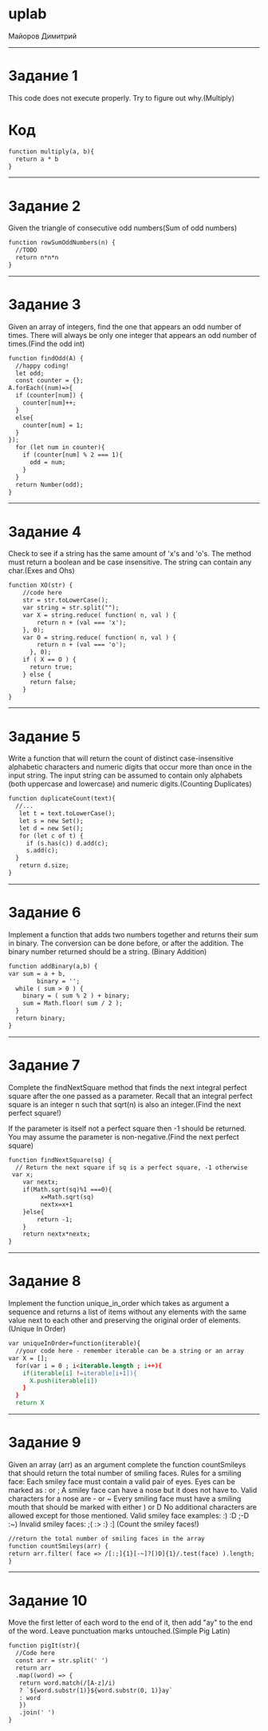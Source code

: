 # uplab
Майоров Димитрий
____
# Задание 1
This code does not execute properly. Try to figure out why.(Multiply)
# Код
```html
function multiply(a, b){
  return a * b
}
```
____
# Задание 2
Given the triangle of consecutive odd numbers(Sum of odd numbers)
```html
function rowSumOddNumbers(n) {
  //TODO 
  return n*n*n
}
```
____
# Задание 3
Given an array of integers, find the one that appears an odd number of times.
There will always be only one integer that appears an odd number of times.(Find the odd int)
```html
function findOdd(A) {
  //happy coding!
  let odd;
  const counter = {};
A.forEach((num)=>{
  if (counter[num]) {
    counter[num]++;
  }
  else{
    counter[num] = 1;
  }
});
  for (let num in counter){
    if (counter[num] % 2 === 1){
      odd = num;
    }
  }
  return Number(odd);
}
```
____
# Задание 4
Check to see if a string has the same amount of 'x's and 'o's. The method must return a boolean and be case insensitive. The string can contain any char.(Exes and Ohs)
```html
function XO(str) {
    //code here
    str = str.toLowerCase();
    var string = str.split("");
    var X = string.reduce( function( n, val ) {
        return n + (val === 'x');
    }, 0);
    var O = string.reduce( function( n, val ) {
        return n + (val === 'o');
      }, 0);
    if ( X == O ) {
      return true;
    } else {
      return false;
    }
}
```
____
# Задание 5
Write a function that will return the count of distinct case-insensitive alphabetic characters and numeric digits that occur more than once in the input string. The input string can be assumed to contain only alphabets (both uppercase and lowercase) and numeric digits.(Counting Duplicates)
```html
function duplicateCount(text){
  //...
   let t = text.toLowerCase();
   let s = new Set();
   let d = new Set();
   for (let c of t) {
     if (s.has(c)) d.add(c);
     s.add(c);
  }
   return d.size;
}
```
____
# Задание 6
Implement a function that adds two numbers together and returns their sum in binary. The conversion can be done before, or after the addition.
The binary number returned should be a string. (Binary Addition)
```html
function addBinary(a,b) {
var sum = a + b,
  		binary = '';
  while ( sum > 0 ) {
    binary = ( sum % 2 ) + binary;
    sum = Math.floor( sum / 2 );
  }
  return binary;
}
```
____
# Задание 7
Complete the findNextSquare method that finds the next integral perfect square after the one passed as a parameter. Recall that an integral perfect square is an integer n such that sqrt(n) is also an integer.(Find the next perfect square!)

If the parameter is itself not a perfect square then -1 should be returned. You may assume the parameter is non-negative.(Find the next perfect square)
```html
function findNextSquare(sq) {
  // Return the next square if sq is a perfect square, -1 otherwise
 var x;
    var nextx;
    if(Math.sqrt(sq)%1 ===0){
         x=Math.sqrt(sq)
         nextx=x+1
    }else{
        return -1;
    }
    return nextx*nextx;
}
```
____
# Задание 8
Implement the function unique_in_order which takes as argument a sequence and returns a list of items without any elements with the same value next to each other and preserving the original order of elements.(Unique In Order)
```html
var uniqueInOrder=function(iterable){
  //your code here - remember iterable can be a string or an array
var X = [];
  for(var i = 0 ; i<iterable.length ; i++){
    if(iterable[i] !=iterable[i+1]){
      X.push(iterable[i])
    }
  }
  return X
```
____
# Задание 9
Given an array (arr) as an argument complete the function countSmileys that should return the total number of smiling faces.
Rules for a smiling face:
Each smiley face must contain a valid pair of eyes. Eyes can be marked as : or ;
A smiley face can have a nose but it does not have to. Valid characters for a nose are - or ~
Every smiling face must have a smiling mouth that should be marked with either ) or D
No additional characters are allowed except for those mentioned.
Valid smiley face examples: :) :D ;-D :~)
Invalid smiley faces: ;( :> :} :]
(Count the smiley faces!)
```html
//return the total number of smiling faces in the array
function countSmileys(arr) {
return arr.filter( face => /[:;]{1}[-~]?[)D]{1}/.test(face) ).length;
}
```
____
# Задание 10
Move the first letter of each word to the end of it, then add "ay" to the end of the word. Leave punctuation marks untouched.(Simple Pig Latin)
```html
function pigIt(str){
  //Code here
  const arr = str.split(' ')
  return arr
  .map((word) => {
   return word.match(/[A-z]/i)
   ? `${word.substr(1)}${word.substr(0, 1)}ay`
   : word
   })
   .join(' ')
}
```
